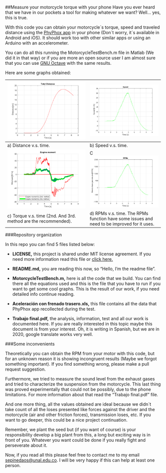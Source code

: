 ##Measure your motorcycle torque with your phone
Have you ever heard that we have in our pockets a tool for making whatever we want? Well… yes, this is true.

With this code you can obtain your motorcycle´s torque, speed and traveled distance using the [PhyPhox app](https://phyphox.org/) in your phone (Don´t worry, it´s available in Android and iOS). It should work too with other similar apps or using an Arduino with an accelerometer.

You can do all this running the MotorcycleTestBench.m file in Matlab (We did it in that way) or if you are more an open source user I am almost sure that you can use [GNU Octave]( https://www.gnu.org/software/octave/download) with the same results.

Here are some graphs obtained:

![](https://raw.githubusercontent.com/spinedaospina/measuring-motorcycle-torque-with-phone/main/images/distance.png)  | ![](https://raw.githubusercontent.com/spinedaospina/measuring-motorcycle-torque-with-phone/main/images/velocidad.png)
------------- | -------------
a) Distance v.s. time.  | b) Speed v.s. time.
![](https://raw.githubusercontent.com/spinedaospina/measuring-motorcycle-torque-with-phone/main/images/momentos.png)  | C![](https://raw.githubusercontent.com/spinedaospina/measuring-motorcycle-torque-with-phone/main/images/rpm.png)
c) Torque v.s. time (2nd. And 3rd. method are the recommended).  | d) RPMs v.s. time. The RPMs function have some issues and need to be improved for it uses.


###Repository organization

In this repo you can find 5 files listed below:
+ **LICENSE,** this project is shared under MIT license agreement. If you need more information read this file or [click here.]( https://choosealicense.com/licenses/mit/)

+ **README.md,** you are reading this now, so “Hello, I’m the readme file”.

+ **MotorcycleTestBench.m,** here is all the code that we build. You can find there all the equations used and this is the file that you have to run if you want to get some cool graphs. This is the result of our work, if you need detailed info continue reading.

+ **Aceleración con frenado trasero.xls,** this file contains all the data that PhyPhox app recollected during the test.

+ **Trabajo final.pdf,** the analysis, information, test and all our work is documented here. If you are really interested in this topic maybe this document is from your interest. Oh, it is writing in Spanish, but we are in 2020, google translate works very well.


###Some inconvenients

Theoretically you can obtain the RPM from your motor with this code, but for an unknown reason it is showing incongruent results (Maybe we forgot something important). If you find something wrong, please make a pull request suggestion.

Furthermore, we tried to measure the sound level from the exhaust gases and tried to characterize the suspension from the motorcycle. This last thing was proved experimentally that could not be possibly, due to the phone limitations. For more information about that read the “Trabajo final.pdf” file.

And one more thing, all the values obtained are ideal because we didn´t take count of all the loses presented like forces against the driver and the motorcycle (air and other friction forces), transmission loses, etc. If you want to go deeper, this could be a nice project continuation. 

Remember, we plant the seed but (if you want of course) is your responsibility develop a big plant from this, a long but exciting way is in front of you. Whatever you want could be done if you really fight and perseverate about it.

Now, if you read all this please feel free to contact me to my email sepinedaos@unal.edu.co. I will be very happy if this can help at least one person.